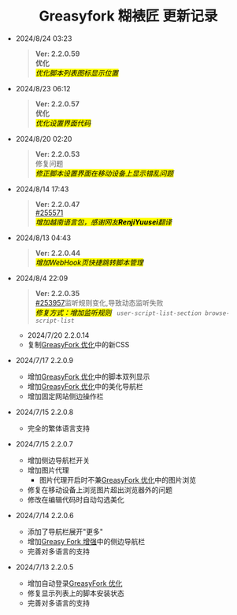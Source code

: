 <h1 align="center">Greasyfork 糊裱匠 更新记录</h1> </p>

- 2024/8/24 03:23
  >**Ver: 2.2.0.59** <br><strong> 优化</strong><br>
  *<mark>优化脚本列表图标显示位置</mark>*

- 2024/8/23 06:12
  >**Ver: 2.2.0.57** <br><strong> 优化</strong><br>
  *<mark>优化设置界面代码</mark>*

- 2024/8/20 02:20
  >**Ver: 2.2.0.53** <br> 修复问题<br>
  *<mark>修正脚本设置界面在移动设备上显示错乱问题</mark>*
  
- 2024/8/14 17:43
  >**Ver: 2.2.0.47** <br> [#255571](https://greasyfork.org/zh-CN/scripts/497346/discussions/255571)<br>
  *<mark>增加越南语言包，感谢网友**RenjiYuusei**翻译</mark>*
  
- 2024/8/13 04:43
  >**Ver:  2.2.0.44** <br> 
  *<mark>增加WebHook页快捷跳转脚本管理</mark>*

- 2024/8/4 22:09
  >**Ver: 2.2.0.35** <br> [#253957](https://greasyfork.org/zh-CN/scripts/497346/discussions/253957)监听规则变化,导致动态监听失败<br>
  *<mark>修复方式：增加监听规则</mark> ` user-script-list-section browse-script-list`*

  - 2024/7/20 2.2.0.14
  - 复制[GreasyFork 优化](https://greasyfork.org/zh-CN/scripts/475722)中的新CSS
- 2024/7/17 2.2.0.9
  - 增加[GreasyFork 优化](https://greasyfork.org/zh-CN/scripts/475722)中的脚本双列显示
  - 增加[GreasyFork 优化](https://greasyfork.org/zh-CN/scripts/475722)中的美化导航栏
  - 增加固定网站侧边操作栏
- 2024/7/15 2.2.0.8
  
  - 完全的繁体语言支持
- 2024/7/15 2.2.0.7
  
  - 增加侧边导航栏开关
  - 增加图片代理
    - 图片代理开启时不兼[GreasyFork 优化](https://greasyfork.org/zh-CN/scripts/475722)中的图片浏览
  - 修复在移动设备上浏览图片超出浏览器外的问题
  - 修改在编辑代码时自动勾选美化
- 2024/7/14 2.2.0.6
  
  - 添加了导航栏展开"更多"
  - 增加[Greasy Fork 增强](https://greasyfork.org/zh-CN/scripts/467078)中的侧边导航栏
  - 完善对多语言的支持
- 2024/7/13 2.2.0.5
  
  - 增加自动登录[GreasyFork 优化](https://greasyfork.org/zh-CN/scripts/475722)
  - 修复显示列表上的脚本安装状态
  - 完善对多语言的支持

